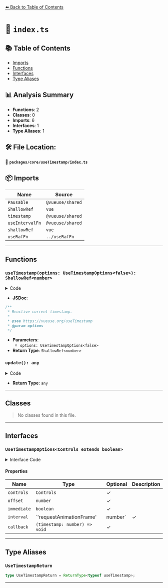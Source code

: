 [⬅️ Back to Table of Contents](../../../index.md)

# 📄 `index.ts`

## 📚 Table of Contents

- [Imports](#imports)
- [Functions](#functions)
- [Interfaces](#interfaces)
- [Type Aliases](#type-aliases)

## 📊 Analysis Summary

- **Functions**: 2
- **Classes**: 0
- **Imports**: 6
- **Interfaces**: 1
- **Type Aliases**: 1

## 🛠️ File Location:
📂 **`packages/core/useTimestamp/index.ts`**

## 📦 Imports

| Name | Source |
|------|--------|
| `Pausable` | `@vueuse/shared` |
| `ShallowRef` | `vue` |
| `timestamp` | `@vueuse/shared` |
| `useIntervalFn` | `@vueuse/shared` |
| `shallowRef` | `vue` |
| `useRafFn` | `../useRafFn` |


---

## Functions

### `useTimestamp(options: UseTimestampOptions<false>): ShallowRef<number>`

<details><summary>Code</summary>

```ts
export function useTimestamp(options?: UseTimestampOptions<false>): ShallowRef<number>
```
</details>

- **JSDoc**:
```ts
/**
 * Reactive current timestamp.
 *
 * @see https://vueuse.org/useTimestamp
 * @param options
 */
```

- **Parameters**:
  - `options: UseTimestampOptions<false>`
- **Return Type**: `ShallowRef<number>`
### `update(): any`

<details><summary>Code</summary>

```ts
() => ts.value = timestamp() + offset
```
</details>

- **Return Type**: `any`

---

## Classes

> No classes found in this file.


---

## Interfaces

### `UseTimestampOptions<Controls extends boolean>`

<details><summary>Interface Code</summary>

```ts
export interface UseTimestampOptions<Controls extends boolean> {
  /**
   * Expose more controls
   *
   * @default false
   */
  controls?: Controls

  /**
   * Offset value adding to the value
   *
   * @default 0
   */
  offset?: number

  /**
   * Update the timestamp immediately
   *
   * @default true
   */
  immediate?: boolean

  /**
   * Update interval, or use requestAnimationFrame
   *
   * @default requestAnimationFrame
   */
  interval?: 'requestAnimationFrame' | number
  /**
   * Callback on each update
   */
  callback?: (timestamp: number) => void
}
```
</details>

#### Properties

| Name | Type | Optional | Description |
|------|------|----------|-------------|
| `controls` | `Controls` | ✓ |  |
| `offset` | `number` | ✓ |  |
| `immediate` | `boolean` | ✓ |  |
| `interval` | `'requestAnimationFrame' | number` | ✓ |  |
| `callback` | `(timestamp: number) => void` | ✓ |  |


---

## Type Aliases

### `UseTimestampReturn`

```ts
type UseTimestampReturn = ReturnType<typeof useTimestamp>;
```


---